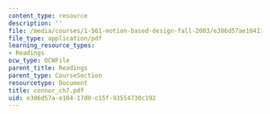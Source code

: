 ```yaml
---
content_type: resource
description: ''
file: /media/courses/1-561-motion-based-design-fall-2003/e306d57ae10417d0c15f93554730c192_connor_ch7.pdf
file_type: application/pdf
learning_resource_types:
- Readings
ocw_type: OCWFile
parent_title: Readings
parent_type: CourseSection
resourcetype: Document
title: connor_ch7.pdf
uid: e306d57a-e104-17d0-c15f-93554730c192
---
```

